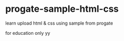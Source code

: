 # progate-sample-html-css

learn upload html & css using sample from progate

for education only
yy
